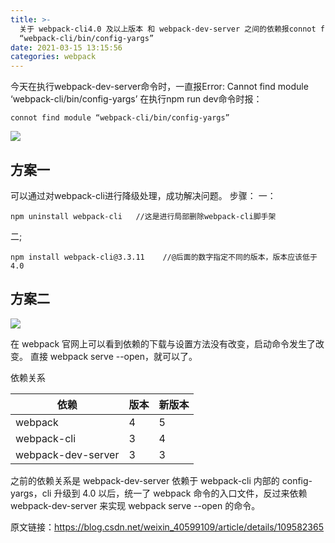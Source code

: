 ```yaml
---
title: >-
  关于 webpack-cli4.0 及以上版本 和 webpack-dev-server 之间的依赖报connot find module
  “webpack-cli/bin/config-yargs”
date: 2021-03-15 13:15:56
categories: webpack
---
```

今天在执行webpack-dev-server命令时，一直报Error: Cannot find module ‘webpack-cli/bin/config-yargs’
在执行npm run dev命令时报：
```
connot find module “webpack-cli/bin/config-yargs”
```
![](https://upload-images.jianshu.io/upload_images/10024246-6c0ce76392782d11.png?imageMogr2/auto-orient/strip%7CimageView2/2/w/1240)
## 方案一
可以通过对webpack-cli进行降级处理，成功解决问题。
步骤：
一：
```
npm uninstall webpack-cli   //这是进行局部删除webpack-cli脚手架
```
二;
```
npm install webpack-cli@3.3.11    //@后面的数字指定不同的版本，版本应该低于4.0
```
## 方案二
![](https://upload-images.jianshu.io/upload_images/10024246-8e6a60a3309046c2.png?imageMogr2/auto-orient/strip%7CimageView2/2/w/1240)

在 webpack 官网上可以看到依赖的下载与设置方法没有改变，启动命令发生了改变。
直接 webpack serve --open，就可以了。

依赖关系

|依赖|版本|新版本|
|--|--|--|
|webpack|	4	|5|
|webpack-cli	|3	|4|
|webpack-dev-server|	3|	3|

之前的依赖关系是 webpack-dev-server 依赖于 webpack-cli 内部的 config-yargs，cli 升级到 4.0 以后，统一了 webpack 命令的入口文件，反过来依赖 webpack-dev-server 来实现 webpack serve --open 的命令。

原文链接：https://blog.csdn.net/weixin_40599109/article/details/109582365

